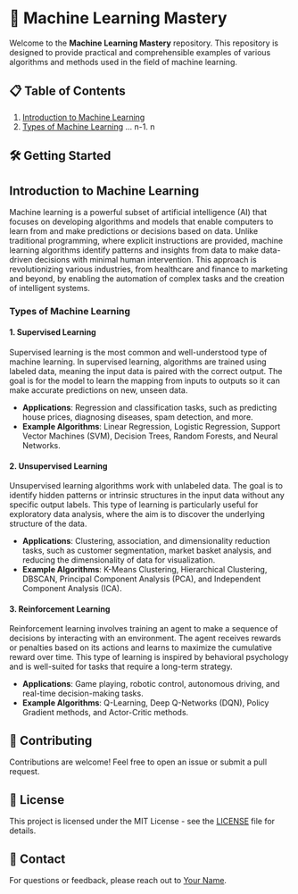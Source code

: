 # 🧠 Machine Learning Mastery

Welcome to the **Machine Learning Mastery** repository. This repository is designed to provide practical and comprehensible examples of various algorithms and methods used in the field of machine learning. 

## 📋 Table of Contents

1. [Introduction to Machine Learning](#introduction-to-machine-learning)
2. [Types of Machine Learning](#types-of-Machine-Learning)
...
n-1.
n

## 🛠 Getting Started

## Introduction to Machine Learning

Machine learning is a powerful subset of artificial intelligence (AI) that focuses on developing algorithms and models that enable computers to learn from and make predictions or decisions based on data. Unlike traditional programming, where explicit instructions are provided, machine learning algorithms identify patterns and insights from data to make data-driven decisions with minimal human intervention. This approach is revolutionizing various industries, from healthcare and finance to marketing and beyond, by enabling the automation of complex tasks and the creation of intelligent systems.

### Types of Machine Learning

#### 1. Supervised Learning

Supervised learning is the most common and well-understood type of machine learning. In supervised learning, algorithms are trained using labeled data, meaning the input data is paired with the correct output. The goal is for the model to learn the mapping from inputs to outputs so it can make accurate predictions on new, unseen data.

- **Applications**: Regression and classification tasks, such as predicting house prices, diagnosing diseases, spam detection, and more.
- **Example Algorithms**: Linear Regression, Logistic Regression, Support Vector Machines (SVM), Decision Trees, Random Forests, and Neural Networks.

#### 2. Unsupervised Learning

Unsupervised learning algorithms work with unlabeled data. The goal is to identify hidden patterns or intrinsic structures in the input data without any specific output labels. This type of learning is particularly useful for exploratory data analysis, where the aim is to discover the underlying structure of the data.

- **Applications**: Clustering, association, and dimensionality reduction tasks, such as customer segmentation, market basket analysis, and reducing the dimensionality of data for visualization.
- **Example Algorithms**: K-Means Clustering, Hierarchical Clustering, DBSCAN, Principal Component Analysis (PCA), and Independent Component Analysis (ICA).

#### 3. Reinforcement Learning

Reinforcement learning involves training an agent to make a sequence of decisions by interacting with an environment. The agent receives rewards or penalties based on its actions and learns to maximize the cumulative reward over time. This type of learning is inspired by behavioral psychology and is well-suited for tasks that require a long-term strategy.

- **Applications**: Game playing, robotic control, autonomous driving, and real-time decision-making tasks.
- **Example Algorithms**: Q-Learning, Deep Q-Networks (DQN), Policy Gradient methods, and Actor-Critic methods.


## 📝 Contributing

Contributions are welcome! Feel free to open an issue or submit a pull request.

## 📜 License

This project is licensed under the MIT License - see the [LICENSE](LICENSE) file for details.

## 📧 Contact

For questions or feedback, please reach out to [Your Name](mailto:agarciav2102@alumno.ipn.mx).
